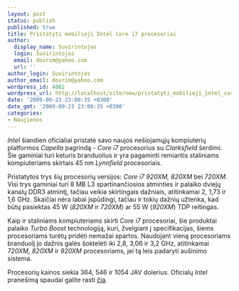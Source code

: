 ```yaml
---
layout: post
status: publish
published: true
title: Pristatyti mobilieji Intel Core i7 procesoriai
author:
  display_name: Suvirintojas
  login: Suvirintojas
  email: dovrim@yahoo.com
  url: ''
author_login: Suvirintojas
author_email: dovrim@yahoo.com
wordpress_id: 4082
wordpress_url: http://localhost/site/new/pristatyti_mobilieji_intel_core_i7_procesoriai/
date: '2009-09-23 23:00:35 +0300'
date_gmt: '2009-09-23 23:00:35 +0300'
categories:
- Naujienos
---
```

<p><i>Intel</i> šiandien oficialiai pristatė savo naujos nešiojamųjų kompiuterių platformos <i>Capella</i> pagrindą - <i>Core i7</i> procesorius su <i>Clarksfield</i> šerdimi. Šie gaminiai turi keturis branduolius ir yra pagaminti remiantis staliniams kompiuteriams skirtais 45 nm <i>Lynnfield</i> procesoriais.</p>
<p>Pristatytos trys šių procesorių versijos: <i>Core i7 920XM, 820XM</i> bei <i>720XM</i>. Visi trys gaminiai turi 8 MB L3 spartinančiosios atminties ir palaiko dviejų kanalų DDR3 atmintį, tačiau veikia skirtingais dažniais, atitinkamai 2, 1,73 ir 1,6 GHz. Skaičiai nėra labai įspūdingi, tačiau ir tokių dažnių užtenka, kad būtų pasiektas 45 W (<i>820XM</i> ir <i>720XM</i>) ar 55 W (<i>920XM</i>) TDP reitingas.</p>
<p>Kaip ir staliniams kompiuteriams skirti <i>Core i7</i> procesoriai, šie produktai palaiko <i>Turbo Boost</i> technologiją, kuri, žvelgiant į specifikacijas, šiems procesoriams turėtų pridėti nemažai spartos. Naudojant vieną procesoriams branduolį jo dažnis galės šoktelėti iki 2,8, 3,06 ir 3,2 GHz, atitinkamai <i>720XM, 820XM</i> ir <i>920XM</i> procesoriams, jei tą leis padaryti aušinimo sistema.</p>
<p>Procesorių kainos siekia 364, 546 ir 1054 JAV dolerius. Oficialų <i>Intel</i> pranešimą spaudai galite rasti <a class="ns" href="http://www.intel.com/pressroom/archive/releases/20090923comp_sm.htm">čia</a>.<br /></p>
